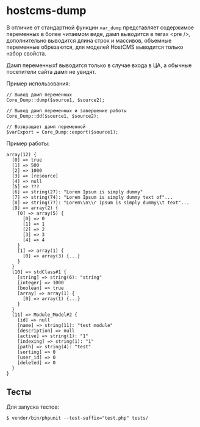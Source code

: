 # hostcms-dump

В отличие от стандартной функции `var_dump` представляет содержимое переменных в более читаемом виде, дамп выводится в тегах &lt;pre /&gt;, дополнительно выводится длина строк и массивов, объемные переменные обрезаются, для моделей HostCMS выводится только набор свойста.

Дамп переменныхf выводится только в случае входа в ЦА, а обычные посетители сайта дамп не увидят.

Пример использования:

```
// Вывод дамп переменных
Core_Dump::dump($source1, $source2); 

// Вывод дамп переменных и завершение работы
Core_Dump::dd($source1, $source2);

// Возвращает дамп переменной
$varExport = Core_Dump::export($source1);
```

Пример работы: 
```
array(12) {
  [0] => true
  [1] => 500
  [2] => 1000
  [3] => [resource]
  [4] => null
  [5] => ???
  [6] => string(27): "Lorem Ipsum is simply dummy"
  [7] => string(74): "Lorem Ipsum is simply dummy text of"...
  [8] => string(77): "Lorem\\n\\r Ipsum is simply dummy\\t text"...
  [9] => array(2) {
    [0] => array(5) {
      [0] => 0
      [1] => 1
      [2] => 2
      [3] => 3
      [4] => 4
    }
    [1] => array(1) {
      [0] => array(3) {...}
    }
  }
  [10] => stdClass#1 {
    [string] => string(6): "string"
    [integer] => 1000
    [boolean] => true
    [array] => array(1) {
      [0] => array(1) {...}
    }
  }
  [11] => Module_Model#2 {
    [id] => null
    [name] => string(11): "test module"
    [description] => null
    [active] => string(1): "1"
    [indexing] => string(1): "1"
    [path] => string(4): "test"
    [sorting] => 0
    [user_id] => 0
    [deleted] => 0
  }
}
```

## Тесты

Для запуска тестов:

```$ vendor/bin/phpunit --test-suffix="test.php" tests/```